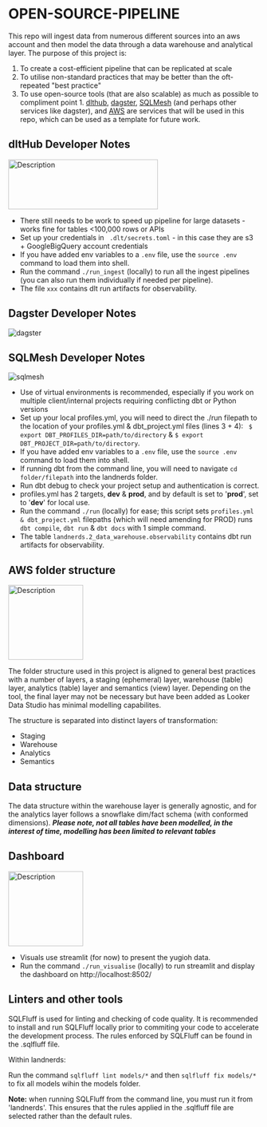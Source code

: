 # **OPEN-SOURCE-PIPELINE**

This repo will ingest data from numerous different sources into an aws account and then model the data
through a data warehouse and analytical layer.  The purpose of this project is:

1. To create a cost-efficient pipeline that can be replicated at scale
2. To utilise non-standard practices that may be better than the oft-repeated "best practice"
3. To use open-source tools (that are also scalable) as much as possible to compliment point 1. [dlthub](https://dlthub.com/), [dagster](https://dagster.io/community), [SQLMesh](https://sqlmesh.readthedocs.io/en/stable/integrations/dlt/) (and perhaps other services like dagster), and [AWS](https://aws.amazon.com/?nc2=h_lg) are services that will be used in this repo, which can be used as a template for future work.


## dltHub Developer Notes

<img src="assets/dlthub-logo.png" alt="Description" width="300" height="100"/>

- There still needs to be work to speed up pipeline for large datasets - works fine for tables <100,000 rows or APIs
- Set up your credentials in ``` .dlt/secrets.toml``` - in this case they are s3 + GoogleBigQuery account credentials
- If you have added env variables to a `.env` file, use the ```source .env``` command to load them into shell.
- Run the command ```./run_ingest``` (locally) to run all the ingest pipelines (you can also run them individually if needed per pipeline).
- The file ```xxx``` contains dlt run artifacts for observability.

## Dagster Developer Notes

![dagster](assets/dagster_icon.png)



## SQLMesh Developer Notes

![sqlmesh](assets/sqlmesh_icon.png)

- Use of virtual environments is recommended, especially if you work on multiple client/internal projects requiring conflicting dbt or Python versions
- Set up your local profiles.yml, you will need to direct the ./run filepath to the location of your profiles.yml & dbt_project.yml files (lines 3 + 4):
 ``` $ export DBT_PROFILES_DIR=path/to/directory``` & ```$ export DBT_PROJECT_DIR=path/to/directory```.
- If you have added env variables to a `.env` file, use the ```source .env``` command to load them into shell.
- If running dbt from the command line, you will need to navigate ```cd folder/filepath``` into the landnerds folder. 
- Run dbt debug to check your project setup and authentication is correct.
- profiles.yml has 2 targets, **dev** & **prod**, and by default is set to '**prod**', set to '**dev**' for local use.
- Run the command ```./run``` (locally) for ease; this script sets ```profiles.yml & dbt_project.yml``` filepaths (which will need amending for PROD) runs ```dbt compile```, ```dbt run``` & ```dbt docs``` with 1 simple command.
- The table ```landnerds.2_data_warehouse.observability``` contains dbt run artifacts for observability.

## AWS folder structure

<img src="assets/aws-white.png" alt="Description" width="150" height="150"/>

The folder structure used in this project is aligned to general best practices with a number of layers, a staging (ephemeral) layer,  warehouse (table) layer, analytics (table) layer and semantics (view) layer.  Depending on the tool, the final layer may not be necessary but have been added as Looker Data Studio has minimal modelling capabilites. 

The structure is separated into distinct layers of transformation:
- Staging
- Warehouse
- Analytics
- Semantics

## Data structure

The data structure within the warehouse layer is generally agnostic, and for the analytics layer follows a snowflake dim/fact schema (with conformed dimensions).  ***Please note, not all tables have been modelled, in the interest of time, modelling has been limited to relevant tables***  


## Dashboard

<img src="assets/streamlit_red.svg" alt="Description" width="150" height="150"/>

- Visuals use streamlit (for now) to present the yugioh data.
- Run the command ```./run_visualise``` (locally) to run streamlit and display the dashboard on http://localhost:8502/


## Linters and other tools

SQLFluff is used for linting and checking of code quality.  It is recommended to install and run SQLFluff locally prior to commiting your code to accelerate the development process. The rules enforced by SQLFluff can be found in the .sqlfluff file.

Within landnerds:

Run the command ```sqlfluff lint models/*``` and then ```sqlfluff fix models/*``` to fix all models wihin the models folder.

**Note:** when running SQLFluff from the command line, you must run it from 'landnerds'. This ensures that the rules applied in the .sqlfluff file are selected rather than the default rules.  

